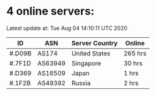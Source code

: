 # 4 online servers:

Latest update at: Tue Aug 04 14:10:11 UTC 2020

| ID | ASN | Server Country | Online |
| -- | --- | -------------- | ------ |
| #.D09B | AS174 | United States | 265 hrs |
| #.7F1D | AS63949 | Singapore | 30 hrs |
| #.D369 | AS16509 | Japan | 1 hrs |
| #.1F2B | AS49392 | Russia | 2 hrs |

